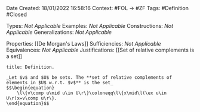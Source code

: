 <br />
<br />

Date Created: 18/01/2022 16:58:16
Context: #FOL $\to$ #ZF
Tags: #Definition #Closed

Types: _Not Applicable_
Examples: _Not Applicable_ 
Constructions: _Not Applicable_
Generalizations: _Not Applicable_

Properties: [[De Morgan's Laws]]
Sufficiencies: _Not Applicable_
Equivalences: _Not Applicable_
Justifications: [[Set of relative complements is a set]]

``` ad-Definition
title: Definition.

_Let $v$ and $U$ be sets. The **set of relative complements of elements in $U$ w.r.t. $v$** is the set_
$$\begin{equation}
    \l\{v\comp u\mid u\in U\r\}\coloneqq\l\{x\mid\l(\ex u\in U\r)x=v\comp u\r\}.
\end{equation}$$

```
